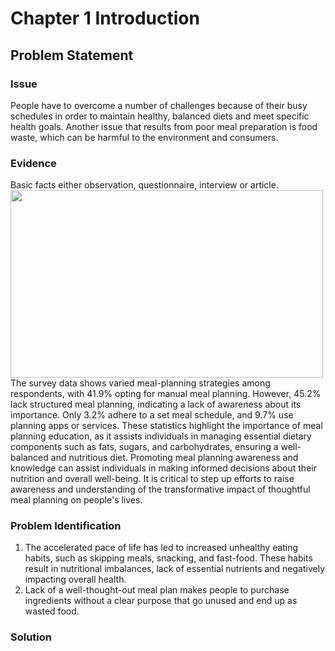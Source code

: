 # Chapter 1 Introduction

## Problem Statement

### Issue
People have to overcome a number of challenges because of their busy schedules in order to maintain healthy, balanced diets and meet specific health goals. Another issue that results from poor meal preparation is food waste, which can be harmful to the environment and consumers.

### Evidence
Basic facts either observation, questionnaire, interview or article. 
<img src="https://github.com/addff/2310-CSP600/assets/148511387/09ebce64-c32b-4dda-a047-0ee12c8c6b47" width="500" height="300">
The survey data shows varied meal-planning strategies among respondents, with 41.9% opting for manual meal planning. However, 45.2% lack structured meal planning, indicating a lack of awareness about its importance. Only 3.2% adhere to a set meal schedule, and 9.7% use planning apps or services. These statistics highlight the importance of meal planning education, as it assists individuals in managing essential dietary components such as fats, sugars, and carbohydrates, ensuring a well-balanced and nutritious diet. Promoting meal planning awareness and knowledge can assist individuals in making informed decisions about their nutrition and overall well-being. It is critical to step up efforts to raise awareness and understanding of the transformative impact of thoughtful meal planning on people's lives.



### Problem Identification
1. The accelerated pace of life has led to increased unhealthy eating habits, such as skipping meals, snacking, and fast-food. These habits result in nutritional imbalances, lack of essential nutrients and 
   negatively impacting overall health.
2. Lack of a well-thought-out meal plan makes people to purchase ingredients without a clear purpose that go unused and end up as wasted food.

### Solution 

